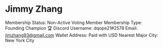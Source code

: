# Jimmy Zhang

Membership Status: Non-Active Voting Member
Membership Type: Founding Champion 🏆 
Discord Username: dqope21#2578
Email: jimzhang93@gmail.com
Wallet Address: Paid with USD
Nearest Major City: New York City